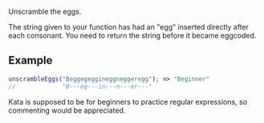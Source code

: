 Unscramble the eggs.

The string given to your function has had an "egg" inserted directly after each consonant.  You need to return the string before it became eggcoded.

## Example

```javascript
unscrambleEggs("Beggegeggineggneggeregg"); => "Beginner"
//             "B---eg---in---n---er---"
```

Kata is supposed to be for beginners to practice regular expressions, so commenting would be appreciated.